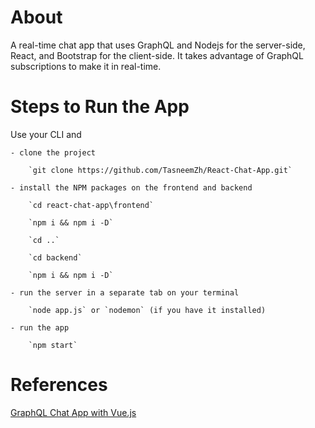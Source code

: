 # About

A real-time chat app that uses GraphQL and Nodejs for the server-side, React, and Bootstrap for the client-side. It takes advantage of GraphQL subscriptions to make it in real-time.

# Steps to Run the App

Use your CLI and 

    - clone the project

        `git clone https://github.com/TasneemZh/React-Chat-App.git`

    - install the NPM packages on the frontend and backend

        `cd react-chat-app\frontend`
        
        `npm i && npm i -D`

        `cd ..`

        `cd backend`

        `npm i && npm i -D`

    - run the server in a separate tab on your terminal

        `node app.js` or `nodemon` (if you have it installed)

    - run the app

        `npm start`

# References

[GraphQL Chat App with Vue.js](https://github.com/ammezie/graphql-chat-app)